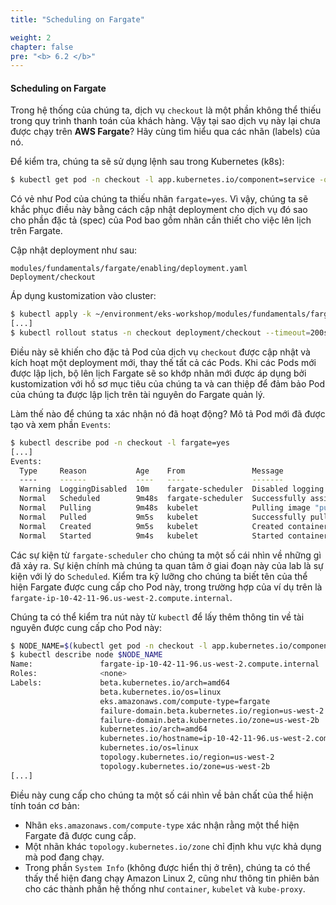 ```yaml
---
title: "Scheduling on Fargate"

weight: 2
chapter: false
pre: "<b> 6.2 </b>"
---
```


#### Scheduling on Fargate

Trong hệ thống của chúng ta, dịch vụ `checkout` là một phần không thể thiếu trong quy trình thanh toán của khách hàng. Vậy tại sao dịch vụ này lại chưa được chạy trên **AWS Fargate**? Hãy cùng tìm hiểu qua các nhãn (labels) của nó.

Để kiểm tra, chúng ta sẽ sử dụng lệnh sau trong Kubernetes (k8s):

```bash
$ kubectl get pod -n checkout -l app.kubernetes.io/component=service -o json | jq '.items[0].metadata.labels'
```

Có vẻ như Pod của chúng ta thiếu nhãn `fargate=yes`. Vì vậy, chúng ta sẽ khắc phục điều này bằng cách cập nhật deployment cho dịch vụ đó sao cho phần đặc tả (spec) của Pod bao gồm nhãn cần thiết cho việc lên lịch trên Fargate.

Cập nhật deployment như sau:

```kustomization
modules/fundamentals/fargate/enabling/deployment.yaml
Deployment/checkout
```

Áp dụng kustomization vào cluster:

```bash timeout=220 hook=enabling
$ kubectl apply -k ~/environment/eks-workshop/modules/fundamentals/fargate/enabling
[...]
$ kubectl rollout status -n checkout deployment/checkout --timeout=200s
```

Điều này sẽ khiến cho đặc tả Pod của dịch vụ `checkout` được cập nhật và kích hoạt một deployment mới, thay thế tất cả các Pods. Khi các Pods mới được lập lịch, bộ lên lịch Fargate sẽ so khớp nhãn mới được áp dụng bởi kustomization với hồ sơ mục tiêu của chúng ta và can thiệp để đảm bảo Pod của chúng ta được lập lịch trên tài nguyên do Fargate quản lý.

Làm thế nào để chúng ta xác nhận nó đã hoạt động? Mô tả Pod mới đã được tạo và xem phần `Events`:

```bash
$ kubectl describe pod -n checkout -l fargate=yes
[...]
Events:
  Type     Reason           Age    From               Message
  ----     ------           ----   ----               -------
  Warning  LoggingDisabled  10m    fargate-scheduler  Disabled logging because aws-logging configmap was not found. configmap "aws-logging" not found
  Normal   Scheduled        9m48s  fargate-scheduler  Successfully assigned checkout/checkout-78fbb666b-fftl5 to fargate-ip-10-42-11-96.us-west-2.compute.internal
  Normal   Pulling          9m48s  kubelet            Pulling image "public.ecr.aws/aws-containers/retail-store-sample-checkout:0.4.0"
  Normal   Pulled           9m5s   kubelet            Successfully pulled image "public.ecr.aws/aws-containers/retail-store-sample-checkout:0.4.0" in 43.258137629s
  Normal   Created          9m5s   kubelet            Created container checkout
  Normal   Started          9m4s   kubelet            Started container checkout
```

Các sự kiện từ `fargate-scheduler` cho chúng ta một số cái nhìn về những gì đã xảy ra. Sự kiện chính mà chúng ta quan tâm ở giai đoạn này của lab là sự kiện với lý do `Scheduled`. Kiểm tra kỹ lưỡng cho chúng ta biết tên của thể hiện Fargate được cung cấp cho Pod này, trong trường hợp của ví dụ trên là `fargate-ip-10-42-11-96.us-west-2.compute.internal`.

Chúng ta có thể kiểm tra nút này từ `kubectl` để lấy thêm thông tin về tài nguyên được cung cấp cho Pod này:

```bash
$ NODE_NAME=$(kubectl get pod -n checkout -l app.kubernetes.io/component=service -o json | jq -r '.items[0].spec.nodeName')
$ kubectl describe node $NODE_NAME
Name:               fargate-ip-10-42-11-96.us-west-2.compute.internal
Roles:              <none>
Labels:             beta.kubernetes.io/arch=amd64
                    beta.kubernetes.io/os=linux
                    eks.amazonaws.com/compute-type=fargate
                    failure-domain.beta.kubernetes.io/region=us-west-2
                    failure-domain.beta.kubernetes.io/zone=us-west-2b
                    kubernetes.io/arch=amd64
                    kubernetes.io/hostname=ip-10-42-11-96.us-west-2.compute.internal
                    kubernetes.io/os=linux
                    topology.kubernetes.io/region=us-west-2
                    topology.kubernetes.io/zone=us-west-2b
[...]
```

Điều này cung cấp cho chúng ta một số cái nhìn về bản chất của thể hiện tính toán cơ bản:

- Nhãn `eks.amazonaws.com/compute-type` xác nhận rằng một thể hiện Fargate đã được cung cấp.
- Một nhãn khác `topology.kubernetes.io/zone` chỉ định khu vực khả dụng mà pod đang chạy.
- Trong phần `System Info` (không được hiển thị ở trên), chúng ta có thể thấy thể hiện đang chạy Amazon Linux 2, cũng như thông tin phiên bản cho các thành phần hệ thống như `container`, `kubelet` và `kube-proxy`.